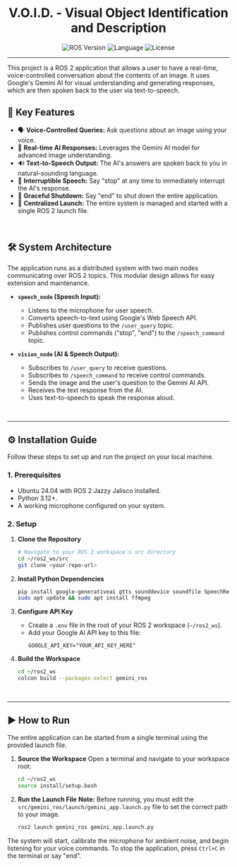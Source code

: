 <h1 align="center">V.O.I.D. - Visual Object Identification and Description</h1>

<p align="center">
  <img alt="ROS Version" src="https://img.shields.io/badge/ROS 2-Jazzy-blue">
  <img alt="Language" src="https://img.shields.io/badge/Language-Python-orange">
  <img alt="License" src="https://img.shields.io/badge/License-MIT-green">
</p>

---

This project is a ROS 2 application that allows a user to have a real-time, voice-controlled conversation about the contents of an image. It uses Google's Gemini AI for visual understanding and generating responses, which are then spoken back to the user via text-to-speech.

## 🚀 Key Features

* 🗣️ **Voice-Controlled Queries:** Ask questions about an image using your voice.
* 🧠 **Real-time AI Responses:** Leverages the Gemini AI model for advanced image understanding.
* 🔊 **Text-to-Speech Output:** The AI's answers are spoken back to you in natural-sounding language.
* 🛑 **Interruptible Speech:** Say "stop" at any time to immediately interrupt the AI's response.
* 🚪 **Graceful Shutdown:** Say "end" to shut down the entire application.
* 🚀 **Centralized Launch:** The entire system is managed and started with a single ROS 2 launch file.

<br>

## 🛠️ System Architecture

The application runs as a distributed system with two main nodes communicating over ROS 2 topics. This modular design allows for easy extension and maintenance.

* **`speech_node` (Speech Input):**
    * Listens to the microphone for user speech.
    * Converts speech-to-text using Google's Web Speech API.
    * Publishes user questions to the `/user_query` topic.
    * Publishes control commands ("stop", "end") to the `/speech_command` topic.

* **`vision_node` (AI & Speech Output):**
    * Subscribes to `/user_query` to receive questions.
    * Subscribes to `/speech_command` to receive control commands.
    * Sends the image and the user's question to the Gemini AI API.
    * Receives the text response from the AI.
    * Uses text-to-speech to speak the response aloud.

<br>

---

## ⚙️ Installation Guide

Follow these steps to set up and run the project on your local machine.

### 1. Prerequisites
* Ubuntu 24.04 with ROS 2 Jazzy Jalisco installed.
* Python 3.12+.
* A working microphone configured on your system.

### 2. Setup
1.  **Clone the Repository**
    ```bash
    # Navigate to your ROS 2 workspace's src directory
    cd ~/ros2_ws/src
    git clone <your-repo-url>
    ```

2.  **Install Python Dependencies**
    ```bash
    pip install google-generativeai gtts sounddevice soundfile SpeechRecognition PyAudio Pillow python-dotenv --break-system-packages
    sudo apt update && sudo apt install ffmpeg
    ```

3.  **Configure API Key**
    * Create a `.env` file in the root of your ROS 2 workspace (`~/ros2_ws`).
    * Add your Google AI API key to this file:
        ```
        GOOGLE_API_KEY="YOUR_API_KEY_HERE"
        ```

4.  **Build the Workspace**
    ```bash
    cd ~/ros2_ws
    colcon build --packages-select gemini_ros
    ```

<br>

---

## ▶️ How to Run

The entire application can be started from a single terminal using the provided launch file.

1.  **Source the Workspace**
    Open a terminal and navigate to your workspace root:
    ```bash
    cd ~/ros2_ws
    source install/setup.bash
    ```

2.  **Run the Launch File**
    **Note:** Before running, you must edit the `src/gemini_ros/launch/gemini_app.launch.py` file to set the correct path to your image.
    ```bash
    ros2 launch gemini_ros gemini_app.launch.py
    ```
The system will start, calibrate the microphone for ambient noise, and begin listening for your voice commands. To stop the application, press `Ctrl+C` in the terminal or say "end".